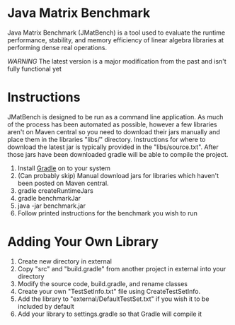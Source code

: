 # Java Matrix Benchmark

Java Matrix Benchmark (JMatBench) is a tool used to evaluate the runtime performance, stability, and memory efficiency of 
linear algebra libraries at performing dense real operations.

*WARNING* The latest version is a major modification from the past and isn't fully functional yet

# Instructions

JMatBench is designed to be run as a command line application.  As much of the process has been automated as possible,
however a few libraries aren't on Maven central so you need to download their jars manually and place them in the 
libraries "libs/" directory.  Instructions for where to download the latest jar is typically provided in the
"libs/source.txt".  After those jars have been downloaded gradle will be able to compile the project.

1. Install [Gradle](http://gradle.org/) on to your system
2. (Can probably skip) Manual download jars for libraries which haven't been posted on Maven central.
3. gradle createRuntimeJars
4. gradle benchmarkJar
5. java -jar benchmark.jar
6. Follow printed instructions for the benchmark you wish to run


# Adding Your Own Library

1. Create new directory in external
2. Copy "src" and "build.gradle" from another project in external into your directory
3. Modify the source code, build.gradle, and rename classes
4. Create your own "TestSetInfo.txt" file using <Your Project>CreateTestSetInfo.
5. Add the library to "external/DefaultTestSet.txt" if you wish it to be included by default
6. Add your library to settings.gradle so that Gradle will compile it

